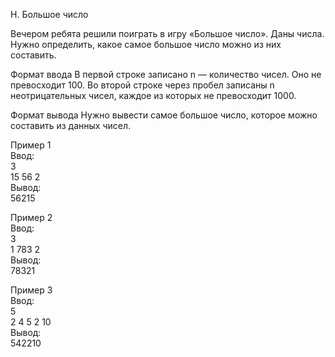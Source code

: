 H. Большое число

Вечером ребята решили поиграть в игру «Большое число».
Даны числа. Нужно определить, какое самое большое число можно из них составить.

Формат ввода
В первой строке записано n — количество чисел. Оно не превосходит 100.
Во второй строке через пробел записаны n неотрицательных чисел, каждое из которых не превосходит 1000.

Формат вывода
Нужно вывести самое большое число, которое можно составить из данных чисел.

Пример 1<br>
Ввод:<br>
3<br>
15 56 2<br>
Вывод:<br>
56215<br>

Пример 2<br>
Ввод:<br>
3<br>
1 783 2<br>
Вывод:<br>
78321<br>

Пример 3<br>
Ввод:<br>
5<br>
2 4 5 2 10<br>
Вывод:<br>
542210<br>
